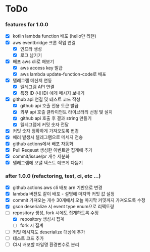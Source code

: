 # ToDo

### features for 1.0.0

- [x] kotlin lambda function 배포 (hello만 리턴)
- [x] aws eventbridge 크론 작업 연결
    - [x] 인프라 생성
    - [x] 로그 남기기
- [x] 배포 aws cli로 해보기
    - [x] aws access key 발급
    - [x] aws lambda update-function-code로 배포
- [x] 텔레그램 메신저 연동
    - [x] 텔레그램 API 연결
    - [x] 특정 ID (내 ID) 에게 메시지 보내기
- [x] github api 연결 및 테스트 코드 작성
    - [x] github api 호출 전용 토큰 발급
    - [x] 외부 api 호출 클라이언트 라이브러리 선정 및 설치
    - [x] github api 호출 후 결과 string 만들기
    - [x] 텔레그램에 커밋 숫자 전달
- [x] 커밋 숫자 정확하게 가져오도록 변경
- [x] 에러 발생시 텔레그램으로 메세지 전송
- [x] github actions에서 배포 자동화
- [x] Pull Reqeust 생성한 이벤트만 집계에 추가
- [x] commit/issue/pr 개수 세분화
- [x] 텔레그램에 보낼 텍스트 예쁘게 다듬기

### after 1.0.0 (refactoring, test, ci, etc ...)

- [x] github actions aws cli 배포 arn 기반으로 변경
- [x] lambda 버전도 같이 배포 - 설명에 마지막 커밋 값 설정
- [x] commit 가져오는 개수 30개에서 오늘 마지막 커밋까지 가져오도록 수정
- [x] gson deserialize 시 event type enum으로 리팩토링
- [ ] repository 생성, fork 시에도 집계하도록 수정
  - [x] repository 생성시 집계
  - [ ] fork 시 집계
- [ ] 커밋 메시지도 deserialize 대상에 추가
- [ ] 테스트 코드 추가
- [ ] CI시 배포할 파일명 환경변수로 분리
